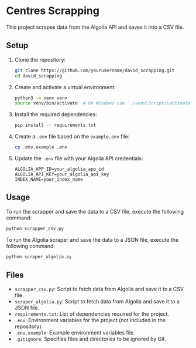 # Centres Scrapping

This project scrapes data from the Algolia API and saves it into a CSV file.

## Setup

1. Clone the repository:
   ```sh
   git clone https://github.com/yourusername/david_scrapping.git
   cd david_scrapping
   ```

2. Create and activate a virtual environment:
   ```sh
   python3 -m venv venv
   source venv/bin/activate  # On Windows use `.\venv\Scripts\activate`
   ```

3. Install the required dependencies:
   ```sh
   pip install -r requirements.txt
   ```

4. Create a `.env` file based on the `example.env` file:
   ```sh
   cp .env.example .env
   ```

5. Update the `.env` file with your Algolia API credentials:
   ```plaintext
   ALGOLIA_APP_ID=your_algolia_app_id
   ALGOLIA_API_KEY=your_algolia_api_key
   INDEX_NAME=your_index_name
   ```

## Usage

To run the scrapper and save the data to a CSV file, execute the following command:
```sh
python scrapper_csv.py
```

To run the Algolia scraper and save the data to a JSON file, execute the following command:
```sh
python scraper_algolia.py
```

## Files

- `scrapper_csv.py`: Script to fetch data from Algolia and save it to a CSV file.
- `scraper_algolia.py`: Script to fetch data from Algolia and save it to a JSON file.
- `requirements.txt`: List of dependencies required for the project.
- `.env`: Environment variables for the project (not included in the repository).
- `.env.example`: Example environment variables file.
- `.gitignore`: Specifies files and directories to be ignored by Git.
